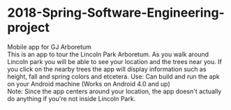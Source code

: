 # 2018-Spring-Software-Engineering-project
Mobile app for GJ Arboretum  
This is an app to tour the Lincoln Park Arboretum. As you walk around Lincoln park you will be able to see your location and the trees near you. If you click on the nearby trees the app will display information such as height, fall and spring colors and etcetera. 
Use: Can build and run the apk on your Android machine (Works on Android 4.0 and up)  
Note: Since the app centers around your location, the app doesn't actually do anything if you're not inside Lincoln Park.  
